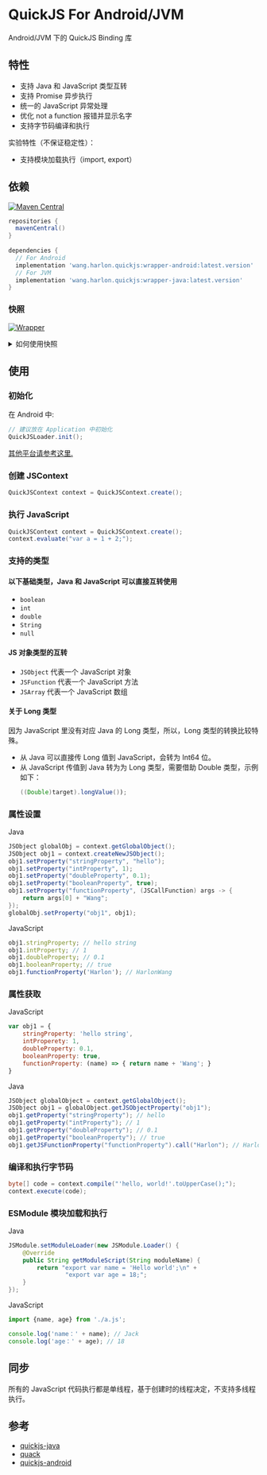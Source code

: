 # QuickJS For Android/JVM
Android/JVM 下的 QuickJS Binding 库

## 特性
- 支持 Java 和 JavaScript 类型互转
- 支持 Promise 异步执行
- 统一的 JavaScript 异常处理
- 优化 not a function 报错并显示名字
- 支持字节码编译和执行

实验特性（不保证稳定性）：
- 支持模块加载执行（import, export）

## 依赖
[![Maven Central](https://img.shields.io/maven-central/v/wang.harlon.quickjs/wrapper-android.svg?label=Maven%20Central&color=blue)](https://search.maven.org/search?q=g:%22wang.harlon.quickjs%22%20AND%20a:%22wrapper-android%22)

```Groovy
repositories {
  mavenCentral()
}
        
dependencies {
  // For Android
  implementation 'wang.harlon.quickjs:wrapper-android:latest.version'
  // For JVM
  implementation 'wang.harlon.quickjs:wrapper-java:latest.version'
}
```

### 快照 
[![Wrapper](https://img.shields.io/static/v1?label=snapshot&message=wrapper&logo=apache%20maven&color=yellowgreen)](https://s01.oss.sonatype.org/content/repositories/snapshots/wang/harlon/quickjs/wrapper-android/) <br>

<details>
 <summary>如何使用快照</summary>

#### 依赖快照
可以获得 Wrapper 当前开发版本的快照, 查看 [最新快照版本](https://s01.oss.sonatype.org/content/repositories/snapshots/wang/harlon/quickjs/wrapper-android/).

要在项目中导入快照版本，请在 gradle 文件中添加下面的代码片段:
```Gradle
repositories {
   maven { url 'https://s01.oss.sonatype.org/content/repositories/snapshots/' }
}
```
	
接下来，将下面的依赖项添加到你的 **module**'s `build.gradle`:
```gradle
dependencies {
    // For Android
    implementation "wang.harlon.quickjs:wrapper-android:latest-SNAPSHOT"
    // For JVM
    implementation "wang.harlon.quickjs:wrapper-java:latest-SNAPSHOT"
}
```

</details>

## 使用

### 初始化
在 Android 中:
```Java
// 建议放在 Application 中初始化
QuickJSLoader.init();
```

[其他平台请参考这里.](./wrapper-java/README.md)

### 创建 JSContext

```Java
QuickJSContext context = QuickJSContext.create();
```

### 执行 JavaScript

```Java
QuickJSContext context = QuickJSContext.create();
context.evaluate("var a = 1 + 2;");
```

### 支持的类型

#### 以下基础类型，Java 和 JavaScript 可以直接互转使用
- `boolean`
- `int`
- `double`
- `String`
- `null`

#### JS 对象类型的互转
- `JSObject` 代表一个 JavaScript 对象
- `JSFunction` 代表一个 JavaScript 方法
- `JSArray` 代表一个 JavaScript 数组

#### 关于 Long 类型
因为 JavaScript 里没有对应 Java 的 Long 类型，所以，Long 类型的转换比较特殊。
- 从 Java 可以直接传 Long 值到 JavaScript，会转为 Int64 位。
- 从 JavaScript 传值到 Java 转为为 Long 类型，需要借助 Double 类型，示例如下：
    ```Java
    ((Double)target).longValue());
    ```

### 属性设置
Java

```java
JSObject globalObj = context.getGlobalObject();
JSObject obj1 = context.createNewJSObject();
obj1.setProperty("stringProperty", "hello");
obj1.setProperty("intProperty", 1);
obj1.setProperty("doubleProperty", 0.1);
obj1.setProperty("booleanProperty", true);
obj1.setProperty("functionProperty", (JSCallFunction) args -> {
    return args[0] + "Wang";
});
globalObj.setProperty("obj1", obj1);
```

JavaScript

```javascript
obj1.stringProperty; // hello string
obj1.intProperty; // 1
obj1.doubleProperty; // 0.1
obj1.booleanProperty; // true
obj1.functionProperty('Harlon'); // HarlonWang
```                

### 属性获取
JavaScript

```JavaScript
var obj1 = {
	stringProperty: 'hello string',
	intProperety: 1,
	doubleProperty: 0.1,
	booleanProperty: true,
	functionProperty: (name) => { return name + 'Wang'; }
}
```
Java

```Java
JSObject globalObject = context.getGlobalObject();
JSObject obj1 = globalObject.getJSObjectProperty("obj1");
obj1.getProperty("stringProperty"); // hello
obj1.getProperty("intProperty"); // 1
obj1.getProperty("doubleProperty"); // 0.1
obj1.getProperty("booleanProperty"); // true
obj1.getJSFunctionProperty("functionProperty").call("Harlon"); // HarlonWang
```

### 编译和执行字节码

```Java
byte[] code = context.compile("'hello, world!'.toUpperCase();");
context.execute(code);
```

### ESModule 模块加载和执行
Java
```Java
JSModule.setModuleLoader(new JSModule.Loader() {
    @Override
    public String getModuleScript(String moduleName) {
        return "export var name = 'Hello world';\n" +
                "export var age = 18;";
    }
});
```
JavaScript
```JavaScript
import {name, age} from './a.js';

console.log('name：' + name); // Jack
console.log('age：' + age); // 18
```

## 同步
所有的 JavaScript 代码执行都是单线程，基于创建时的线程决定，不支持多线程执行。

## 参考

- [quickjs-java](https://github.com/cashapp/quickjs-java)
- [quack](https://github.com/koush/quack)
- [quickjs-android](https://github.com/taoweiji/quickjs-android)
